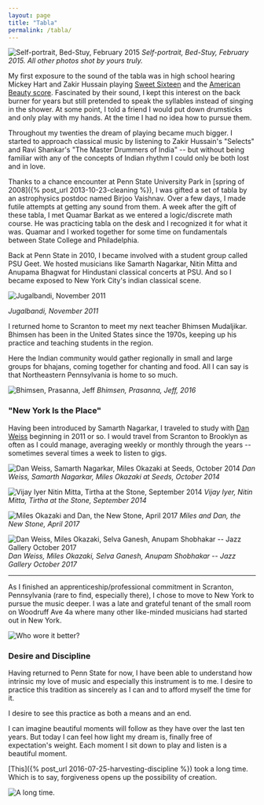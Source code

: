 ```yaml
---
layout: page
title: "Tabla"
permalink: /tabla/
---
```


![Self-portrait, Bed-Stuy, February 2015](/assets/selftabla.png)
_Self-portrait, Bed-Stuy, February 2015. All other photos shot by yours truly._

My first exposure to the sound of the tabla was in high school hearing Mickey Hart and Zakir Hussain playing [Sweet Sixteen](https://www.youtube.com/watch?v=jkubRK-RRUQ) and the [American Beauty score](https://www.youtube.com/watch?v=hrU3EppRwNA). Fascinated by their sound, I kept this interest on the back burner for years but still pretended to speak the syllables instead of singing in the shower. At some point, I told a friend I would put down drumsticks and only play with my hands. At the time I had no idea how to pursue them.

Throughout my twenties the dream of playing became much bigger. I started to approach classical music by listening to Zakir Hussain's "Selects" and Ravi Shankar's "The Master Drummers of India" -- but without being familiar with any of the concepts of Indian rhythm I could only be both lost and in love.

Thanks to a chance encounter at Penn State University Park in [spring of 2008]({% post_url 2013-10-23-cleaning %}), I was gifted a set of tabla by an astrophysics postdoc named Birjoo Vaishnav. Over a few days, I made futile attempts at getting any sound from them. A week after the gift of these tabla, I met Quamar Barkat as we entered a logic/discrete math course. He was practicing tabla on the desk and I recognized it for what it was. Quamar and I worked together for some time on fundamentals between State College and Philadelphia.

Back at Penn State in 2010, I became involved with a student group called PSU Geet. We hosted musicians like Samarth Nagarkar, Nitin Mitta and Anupama Bhagwat for Hindustani classical concerts at PSU. And so I became exposed to New York City's indian classical scene.

![Jugalbandi, November 2011](/assets/jugal.jpg)

_Jugalbandi, November 2011_

I returned home to Scranton to meet my next teacher Bhimsen Mudaljikar. Bhimsen has been in the United States since the 1970s, keeping up his practice and teaching students in the region. 

Here the Indian community would gather regionally in small and large groups for bhajans, coming together for chanting and food. All I can say is that Northeastern Pennsylvania is home to so much.

![Bhimsen, Prasanna, Jeff](/assets/waverly.png)
_Bhimsen, Prasanna, Jeff, 2016_

### "New York Is the Place"

Having been introduced by Samarth Nagarkar, I traveled to study with [Dan Weiss](http://danweiss.net) beginning in 2011 or so. I would travel from Scranton to Brooklyn as often as I could manage, averaging weekly or monthly through the years -- sometimes several times a week to listen to gigs.

![Dan Weiss, Samarth Nagarkar, Miles Okazaki at Seeds, October 2014](/assets/seeds_dansamarthmiles.png)
_Dan Weiss, Samarth Nagarkar, Miles Okazaki at Seeds, October 2014_

![Vijay Iyer Nitin Mitta, Tirtha at the Stone, September 2014](/assets/vijaynitin.png)
_Vijay Iyer, Nitin Mitta, Tirtha at the Stone, September 2014_

![Miles Okazaki and Dan, the New Stone, April 2017](/assets/milesdannewstone.png)
_Miles and Dan, the New Stone, April 2017_

![Dan Weiss, Miles Okazaki, Selva Ganesh, Anupam Shobhakar -- Jazz Gallery October 2017](/assets/dan.png)
_Dan Weiss, Miles Okazaki, Selva Ganesh, Anupam Shobhakar -- Jazz Gallery October 2017_

---

As I finished an apprenticeship/professional commitment in Scranton, Pennsylvania (rare to find, especially there), I chose to move to New York to pursue the music deeper. I was a late and grateful tenant of the small room on Woodruff Ave 4a where many other like-minded musicians had started out in New York.

![Who wore it better?](/assets/woodruff.png)

### Desire and Discipline

Having returned to Penn State for now, I have been able to understand how intrinsic my love of music and especially this instrument is to me. I desire to practice this tradition as sincerely as I can and to afford myself the time for it. 

I desire to see this practice as both a means and an end. 

I can imagine beautiful moments will follow as they have over the last ten years. But today I can feel how light my dream is, finally free of expectation's weight. Each moment I sit down to play and listen is a beautiful moment.

[This]({% post_url 2016-07-25-harvesting-discipline %}) took a long time. Which is to say, forgiveness opens up the possibility of creation.

![A long time.](/assets/sunday.png)